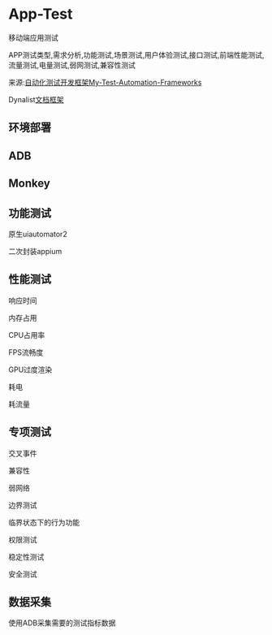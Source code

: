 # App-Test

移动端应用测试

APP测试类型,需求分析,功能测试,场景测试,用户体验测试,接口测试,前端性能测试,流量测试,电量测试,弱网测试,兼容性测试

来源:[自动化测试开发框架My-Test-Automation-Frameworks](https://github.com/Gavinwhy/My-Test-Automation-Frameworks)

Dynalist[文档框架](https://dynalist.io/d/YzlBl8FZd3Wm-42vvCJFN_gc)

## 环境部署

## ADB

## Monkey

## 功能测试

原生uiautomator2 

二次封装appium

## 性能测试

响应时间

内存占用

CPU占用率

FPS流畅度

GPU过度渲染

耗电

耗流量

## 专项测试

交叉事件

兼容性

弱网络

边界测试

临界状态下的行为功能

权限测试

稳定性测试

安全测试

## 数据采集

使用ADB采集需要的测试指标数据
